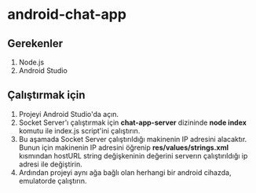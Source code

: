 # android-chat-app

## Gerekenler
1. Node.js
2. Android Studio

## Çalıştırmak için

1. Projeyi Android Studio'da açın.
2. Socket Server'ı çalıştırmak için **chat-app-server** dizininde **node index** komutu ile index.js script'ini çalıştırın.
3. Bu aşamada Socket Server çalıştırıldığı makinenin IP adresini alacaktır. Bunun için makinenin IP adresini öğrenip **res/values/strings.xml** kısmından hostURL string değişkeninin değerini serverın çalıştırıldığı ip adresi ile değiştirin.
4. Ardından projeyi aynı ağa bağlı olan herhangi bir android cihazda, emulatorde çalıştırın.
